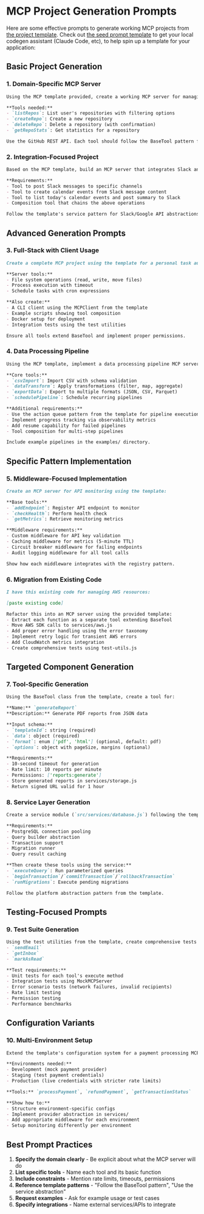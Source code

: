 # MCP Project Generation Prompts

Here are some effective prompts to generate working MCP projects from [the project template](./MCP-PROJECT-TEMPLATE.md). Check out [the seed prompt template](./MCP-SEED-PROMPT-TEMPLATE.md) to get your local codegen assistant (Claude Code, etc), to help spin up a template for your application:

## Basic Project Generation

### 1. Domain-Specific MCP Server
```markdown
Using the MCP template provided, create a working MCP server for managing GitHub repositories.

**Tools needed:**
- `listRepos`: List user's repositories with filtering options
- `createRepo`: Create a new repository
- `deleteRepo`: Delete a repository (with confirmation)
- `getRepoStats`: Get statistics for a repository

Use the GitHub REST API. Each tool should follow the BaseTool pattern from the template. Include proper error handling and rate limiting.
```

### 2. Integration-Focused Project
```markdown
Based on the MCP template, build an MCP server that integrates Slack and Google Calendar.

**Requirements:**
- Tool to post Slack messages to specific channels
- Tool to create calendar events from Slack message content
- Tool to list today's calendar events and post summary to Slack
- Composition tool that chains the above operations

Follow the template's service pattern for Slack/Google API abstractions. Include OAuth token management in the config.
```

## Advanced Generation Prompts

### 3. Full-Stack with Client Usage
```markdown
Create a complete MCP project using the template for a personal task automation system:

**Server tools:**
- File system operations (read, write, move files)
- Process execution with timeout
- Schedule tasks with cron expressions

**Also create:**
- A CLI client using the MCPClient from the template
- Example scripts showing tool composition
- Docker setup for deployment
- Integration tests using the test utilities

Ensure all tools extend BaseTool and implement proper permissions.
```

### 4. Data Processing Pipeline
```markdown
Using the MCP template, implement a data processing pipeline MCP server:

**Core tools:**
- `csvImport`: Import CSV with schema validation
- `dataTransform`: Apply transformations (filter, map, aggregate)
- `exportData`: Export to multiple formats (JSON, CSV, Parquet)
- `schedulePipeline`: Schedule recurring pipelines

**Additional requirements:**
- Use the action queue pattern from the template for pipeline execution
- Implement progress tracking via observability metrics
- Add resume capability for failed pipelines
- Tool composition for multi-step pipelines

Include example pipelines in the examples/ directory.
```

## Specific Pattern Implementation

### 5. Middleware-Focused Implementation
```markdown
Create an MCP server for API monitoring using the template:

**Base tools:**
- `addEndpoint`: Register API endpoint to monitor
- `checkHealth`: Perform health check
- `getMetrics`: Retrieve monitoring metrics

**Middleware requirements:**
- Custom middleware for API key validation
- Caching middleware for metrics (5-minute TTL)
- Circuit breaker middleware for failing endpoints
- Audit logging middleware for all tool calls

Show how each middleware integrates with the registry pattern.
```

### 6. Migration from Existing Code
```markdown
I have this existing code for managing AWS resources:

[paste existing code]

Refactor this into an MCP server using the provided template:
- Extract each function as a separate tool extending BaseTool
- Move AWS SDK calls to services/aws.js
- Add proper error handling using the error taxonomy
- Implement retry logic for transient AWS errors
- Add CloudWatch metrics integration
- Create comprehensive tests using test-utils.js
```

## Targeted Component Generation

### 7. Tool-Specific Generation
```markdown
Using the BaseTool class from the template, create a tool for:

**Name:** `generateReport`
**Description:** Generate PDF reports from JSON data

**Input schema:**
- `templateId`: string (required)
- `data`: object (required)
- `format`: enum ['pdf', 'html'] (optional, default: pdf)
- `options`: object with pageSize, margins (optional)

**Requirements:**
- 10-second timeout for generation
- Rate limit: 10 reports per minute
- Permissions: ['reports:generate']
- Store generated reports in services/storage.js
- Return signed URL valid for 1 hour
```

### 8. Service Layer Generation
```markdown
Create a service module (`src/services/database.js`) following the template pattern:

**Requirements:**
- PostgreSQL connection pooling
- Query builder abstraction
- Transaction support
- Migration runner
- Query result caching

**Then create these tools using the service:**
- `executeQuery`: Run parameterized queries
- `beginTransaction`/`commitTransaction`/`rollbackTransaction`
- `runMigrations`: Execute pending migrations

Follow the platform abstraction pattern from the template.
```

## Testing-Focused Prompts

### 9. Test Suite Generation
```markdown
Using the test utilities from the template, create comprehensive tests for an email MCP server with these tools:
- `sendEmail`
- `getInbox`
- `markAsRead`

**Test requirements:**
- Unit tests for each tool's execute method
- Integration tests using MockMCPServer
- Error scenario tests (network failures, invalid recipients)
- Rate limit testing
- Permission testing
- Performance benchmarks
```

## Configuration Variants

### 10. Multi-Environment Setup
```markdown
Extend the template's configuration system for a payment processing MCP server:

**Environments needed:**
- Development (mock payment provider)
- Staging (test payment credentials)
- Production (live credentials with stricter rate limits)

**Tools:** `processPayment`, `refundPayment`, `getTransactionStatus`

**Show how to:**
- Structure environment-specific configs
- Implement provider abstraction in services/
- Add appropriate middleware for each environment
- Setup monitoring differently per environment
```

## Best Prompt Practices

1. **Specify the domain clearly** - Be explicit about what the MCP server will do
2. **List specific tools** - Name each tool and its basic function
3. **Include constraints** - Mention rate limits, timeouts, permissions
4. **Reference template patterns** - "Follow the BaseTool pattern", "Use the service abstraction"
5. **Request examples** - Ask for example usage or test cases
6. **Specify integrations** - Name external services/APIs to integrate
